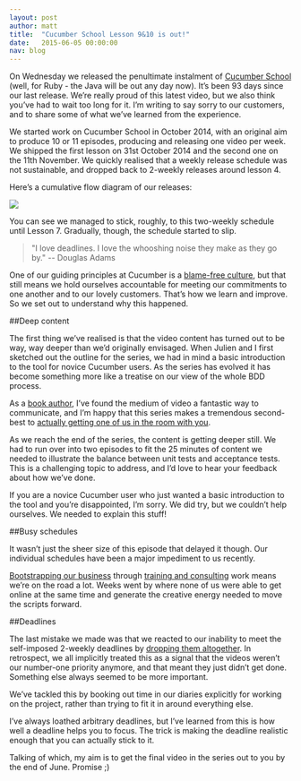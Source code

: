 ```yaml
---
layout: post
author: matt
title:  "Cucumber School Lesson 9&10 is out!"
date:   2015-06-05 00:00:00
nav: blog
---
```


On Wednesday we released the penultimate instalment of [Cucumber School](https://cucumber.io/school) (well, for Ruby - the Java will be out any day now). It’s been 93 days since our last release. We’re really proud of this latest video, but we also think you’ve had to wait too long for it. I’m writing to say sorry to our customers, and to share some of what we’ve learned from the experience.

We started work on Cucumber School in October 2014, with an original aim to produce 10 or 11 episodes, producing and releasing one video per week. We shipped the first lesson on 31st October 2014 and the second one on the 11th November. We quickly realised that a weekly release schedule was not sustainable, and dropped back to 2-weekly releases around lesson 4.

Here’s a cumulative flow diagram of our releases:

<img src="/images/blog/cucumber-school-release-cfd.png">

You can see we managed to stick, roughly, to this two-weekly schedule until Lesson 7. Gradually, though, the schedule started to slip.

> "I love deadlines. I love the whooshing noise they make as they go by." -- Douglas Adams

One of our guiding principles at Cucumber is a [blame-free culture](https://codeascraft.com/2012/05/22/blameless-postmortems/), but that still means we hold ourselves accountable for meeting our commitments to one another and to our lovely customers. That’s how we learn and improve. So we set out to understand why this happened.

##Deep content

The first thing we’ve realised is that the video content has turned out to be way, way deeper than we’d originally envisaged. When Julien and I first sketched out the outline for the series, we had in mind a basic introduction to the tool for novice Cucumber users. As the series has evolved it has become something more like a treatise on our view of the whole BDD process.

As a [book author](https://pragprog.com/book/hwcuc), I’ve found the medium of video a fantastic way to communicate, and I’m happy that this series makes a tremendous second-best to [actually getting one of us in the room with you](http://cucumber.io/training).

As we reach the end of the series, the content is getting deeper still. We had to run over into two episodes to fit the 25 minutes of content we needed to illustrate the balance between unit tests and acceptance tests. This is a challenging topic to address, and I’d love to hear your feedback about how we’ve done.

If you are a novice Cucumber user who just wanted a basic introduction to the tool and you’re disappointed, I’m sorry. We did try, but we couldn’t help ourselves. We needed to explain this stuff!

##Busy schedules

It wasn’t just the sheer size of this episode that delayed it though. Our individual schedules have been a major impediment to us recently.

[Bootstrapping our business](https://cucumber.io/blog/2014/04/16/cucumber-limited) through [training and consulting](https://cucumber.io/training) work means we’re on the road a lot. Weeks went by where none of us were able to get online at the same time and generate the creative energy needed to move the scripts forward.

##Deadlines

The last mistake we made was that we reacted to our inability to meet the self-imposed 2-weekly deadlines by [dropping them altogether](https://github.com/cucumber/website/commit/b59d500f7fa1fcd452352c276a56d324629c2003). In retrospect, we all implicitly treated this as a signal that the videos weren’t our number-one priority anymore, and that meant they just didn’t get done. Something else always seemed to be more important.

We’ve tackled this by booking out time in our diaries explicitly for working on the project, rather than trying to fit it in around everything else.

I’ve always loathed arbitrary deadlines, but I’ve learned from this is how well a deadline helps you to focus. The trick is making the deadline realistic enough that you can actually stick to it.

Talking of which, my aim is to get the final video in the series out to you by the end of June. Promise ;)
